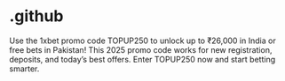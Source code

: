 # .github
Use the 1xbet promo code TOPUP250 to unlock up to ₹26,000 in India or free bets in Pakistan! This 2025 promo code works for new registration, deposits, and today’s best offers. Enter TOPUP250 now and start betting smarter.
